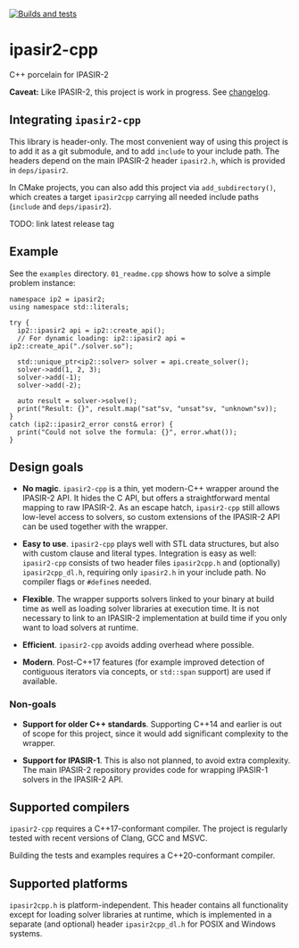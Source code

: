 [![Builds and tests](https://github.com/ipasir2/ipasir2-cpp/actions/workflows/build-and-test.yml/badge.svg)](https://github.com/ipasir2/ipasir2-cpp/actions/workflows/build-and-test.yml)

# ipasir2-cpp

C++ porcelain for IPASIR-2


**Caveat:** Like IPASIR-2, this project is work in progress. See [changelog](CHANGELOG.md).


## Integrating `ipasir2-cpp`

This library is header-only. The most convenient way of using this project is to add it as
a git submodule, and to add `include` to your include path. The headers depend on the main
IPASIR-2 header `ipasir2.h`, which is provided in `deps/ipasir2`.

In CMake projects, you can also add this project via `add_subdirectory()`, which creates a
target `ipasir2cpp` carrying all needed include paths (`include` and `deps/ipasir2`).

TODO: link latest release tag


## Example

See the `examples` directory. `01_readme.cpp` shows how to solve a simple problem instance:

```
namespace ip2 = ipasir2;
using namespace std::literals;

try {
  ip2::ipasir2 api = ip2::create_api();
  // For dynamic loading: ip2::ipasir2 api = ip2::create_api("./solver.so");

  std::unique_ptr<ip2::solver> solver = api.create_solver();
  solver->add(1, 2, 3);
  solver->add(-1);
  solver->add(-2);

  auto result = solver->solve();
  print("Result: {}", result.map("sat"sv, "unsat"sv, "unknown"sv));
}
catch (ip2::ipasir2_error const& error) {
  print("Could not solve the formula: {}", error.what());
}
```


## Design goals

- **No magic**. `ipasir2-cpp` is a thin, yet modern-C++ wrapper around the IPASIR-2
  API. It hides the C API, but offers a straightforward mental mapping to raw IPASIR-2.
  As an escape hatch, `ipasir2-cpp` still allows low-level access to solvers, so custom
  extensions of the IPASIR-2 API can be used together with the wrapper.

- **Easy to use**. `ipasir2-cpp` plays well with STL data structures, but also with
  custom clause and literal types. Integration is easy as well: `ipasir2-cpp` consists
  of two header files `ipasir2cpp.h` and (optionally) `ipasir2cpp_dl.h`, requiring only
  `ipasir2.h` in your include path. No compiler flags or `#define`s needed.

- **Flexible**. The wrapper supports solvers linked to your binary at build time as
  well as loading solver libraries at execution time. It is not necessary to link to
  an IPASIR-2 implementation at build time if you only want to load solvers at runtime.

- **Efficient**. `ipasir2-cpp` avoids adding overhead where possible.

- **Modern**. Post-C++17 features (for example improved detection of contiguous iterators
  via concepts, or `std::span` support) are used if available.


### Non-goals

- **Support for older C++ standards**. Supporting C++14 and earlier is out of scope for this
  project, since it would add significant complexity to the wrapper.

- **Support for IPASIR-1**. This is also not planned, to avoid extra complexity. The main IPASIR-2
  repository provides code for wrapping IPASIR-1 solvers in the IPASIR-2 API.


## Supported compilers

`ipasir2-cpp` requires a C++17-conformant compiler. The project is regularly tested with
recent versions of Clang, GCC and MSVC.

Building the tests and examples requires a C++20-conformant compiler.


## Supported platforms

`ipasir2cpp.h` is platform-independent. This header contains all functionality except
for loading solver libraries at runtime, which is implemented in a separate (and optional)
header `ipasir2cpp_dl.h` for POSIX and Windows systems.
